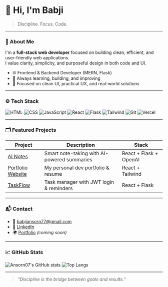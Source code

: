 # 👋 Hi, I'm Babji

> Discipline. Focus. Code.

---

### 🧭 About Me

I'm a **full-stack web developer** focused on building clean, efficient, and user-friendly web applications.  
I value clarity, simplicity, and purposeful design in both code and UI.


- 🌐 Frontend & Backend Developer (MERN, Flask)
- 🔄 Always learning, building, and improving
- 🎯 Focused on clean UI, practical UX, and real-world solutions

---

### ⚙️ Tech Stack

![HTML](https://img.shields.io/badge/HTML-E34F26?style=flat-square&logo=html5&logoColor=white)
![CSS](https://img.shields.io/badge/CSS-1572B6?style=flat-square&logo=css3&logoColor=white)
![JavaScript](https://img.shields.io/badge/JavaScript-F7DF1E?style=flat-square&logo=javascript&logoColor=black)
![React](https://img.shields.io/badge/React-61DAFB?style=flat-square&logo=react&logoColor=black)
![Flask](https://img.shields.io/badge/Flask-000000?style=flat-square&logo=flask)
![Tailwind](https://img.shields.io/badge/Tailwind-38B2AC?style=flat-square&logo=tailwindcss)
![Git](https://img.shields.io/badge/Git-F05032?style=flat-square&logo=git&logoColor=white)
![Vercel](https://img.shields.io/badge/Vercel-000?style=flat-square&logo=vercel)

---

### 🗂️ Featured Projects

| Project | Description | Stack |
|--------|-------------|-------|
| [AI Notes](https://github.com/ansorn07/ai-notes) | Smart note-taking with AI-powered summaries | React + Flask + OpenAI |
| [Portfolio Website](https://ansorn07.github.io/) | My personal dev portfolio & resume | React + Tailwind |
| [TaskFlow](https://github.com/ansorn07/taskflow) | Task manager with JWT login & reminders | React + Flask |

---

### 📬 Contact

- 📧 babjiansorn77@gmail.com  
- 🔗 [LinkedIn](https://www.linkedin.com/in/a-s-babji-rao/)  
- 🌍 [Portfolio](https://ansorn07.github.io/) *(coming soon)*

---

### 📈 GitHub Stats

![Ansorn07's GitHub stats](https://github-readme-stats.vercel.app/api?username=ansorn07&show_icons=true&theme=gruvbox)
![Top Langs](https://github-readme-stats.vercel.app/api/top-langs/?username=ansorn07&layout=compact&theme=gruvbox)

---

> _“Discipline is the bridge between goals and results.”_

